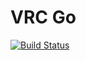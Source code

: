 # VRC Go

[![Build Status](https://drone.liuli.lol/api/badges/VRCM-Project/vrcgo/status.svg?ref=refs/heads/main)](https://drone.liuli.lol/VRCM-Project/vrcgo)
